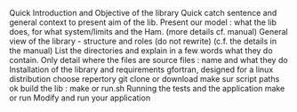 Quick Introduction and Objective of the library
    Quick catch sentence and general context to present aim of the lib.
    Present our model : what the lib does, for what system/limits and the Ham. (more details cf. manual)
General view of the library - structure and roles (do not rewrite) (c.f. the details in the manual)
    List the directories and explain in a few words what they do contain. Only detail where the files are source files : name and what they do
Installation of the library and requirements
    gfortran, designed for a linux distribution
    choose repertory
    git clone or download
    make sur script paths ok
    build the lib : make or run.sh
Running the tests and the application
    make or run
Modify and run your application